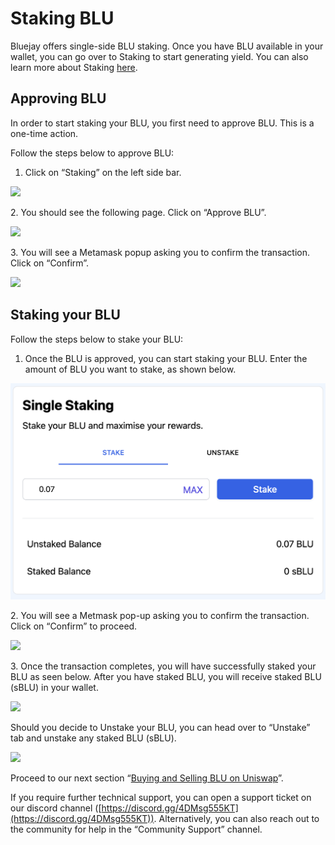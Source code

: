 # Staking BLU

Bluejay offers single-side BLU staking. Once you have BLU available in your wallet, you can go over to Staking to start generating yield. You can also learn more about Staking [here](https://docs.bluejay.finance/basics/staking).

## Approving BLU

In order to start staking your BLU, you first need to approve BLU. This is a one-time action.

Follow the steps below to approve BLU:

1. Click on “Staking” on the left side bar.

![](../../.gitbook/assets/click\_on\_staking.png)

2\. You should see the following page. Click on “Approve BLU”.

![](../../.gitbook/assets/approve\_blu.png)

3\. You will see a Metamask popup asking you to confirm the transaction. Click on “Confirm”.

![](../../.gitbook/assets/confirm\_metamask.png)

## Staking your BLU

Follow the steps below to stake your BLU:

1. Once the BLU is approved, you can start staking your BLU. Enter the amount of BLU you want to stake, as shown below.

![](../../.gitbook/assets/single-staking.png)

2\. You will see a Metmask pop-up asking you to confirm the transaction. Click on “Confirm” to proceed.

![](../../.gitbook/assets/confirm\_metamsk\_2.png)

3\. Once the transaction completes, you will have successfully staked your BLU as seen below. After you have staked BLU, you will receive staked BLU (sBLU) in your wallet.

![](../../.gitbook/assets/blu\_staked.png)

Should you decide to Unstake your BLU, you can head over to “Unstake” tab and unstake any staked BLU (sBLU).

![](../../.gitbook/assets/unstake\_tab.png)

Proceed to our next section “[Buying and Selling BLU on Uniswap](buying-and-selling-blu-on-uniswap.md)”.

If you require further technical support, you can open a support ticket on our discord channel ([https://discord.gg/4DMsg555KT](https://discord.gg/4DMsg555KT)). Alternatively, you can also reach out to the community for help in the “Community Support” channel.
